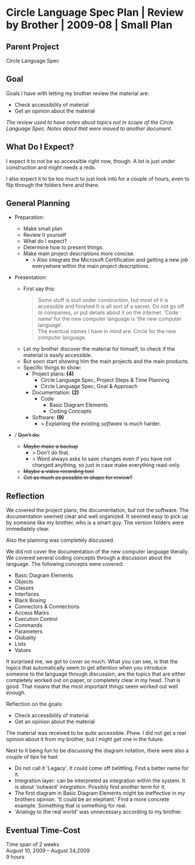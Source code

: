 ﻿Circle Language Spec Plan | Review by Brother | 2009-08 | Small Plan
====================================================================


Parent Project
--------------

Circle Language Spec


Goal
----

Goals I have with letting my brother review the material are:

- Check accessibility of material
- Get an opinion about the material

*The review used to have notes about topics not in scope of the Circle Language Spec. Notes about that were moved to another document.*


What Do I Expect?
-----------------

I expect it to not be so accessible right now, though. A lot is just under construction and might needs a redo.

I also expect it to be too much to just look into for a couple of hours, even to flip through the folders here and there.


General Planning
----------------

- Preparation:
    - Make small plan
    - Review it yourself
    - What do I expect?
    - Determine how to present things.
    - Make main project descriptions more concise.
        - \> Also integrate the Microsoft Certification and getting a new job everywhere within the main project descriptions.

- Presentation:
    - First say this:
        > Some stuff is stull under construction,
        > but most of it is accessible and finished
        > It is all sort of a secret. Do not go off to companies, or put details about it on the internet.
        > ‘Code name’ for the new computer language is ‘the new computer language’.  
        > The eventual names I have in mind are: Circle for the new computer language. 
    - Let my brother discover the material for himself, 
      to check if the material is easily accessible.
    - But soon start showing him the main projects and the main products.
    - Specific things to show:
        - Project plans: __(4)__
            - Circle Language Spec, Project Steps & Time Planning
            - Circle Language Spec, Goal & Approach
        - Documentation: __(2)__
            - Code
                - Basic Diagram Elements
                - Coding Concepts
        - Software: __(9)__
            - \> Explaining the existing *software* is *much* harder.

- / ~~Don’t do:~~
    - ~~Maybe make a backup~~
        - \> Don’t do that.
        - \> Word always asks to save changes even if you have not changed anything, so just in case make everything read-only.
    - ~~Maybe a video recording tool~~
    - ~~Get as much as possible in shape for review?~~


Reflection
-----------

We covered the project plans, the documentation, but not the software.
The documentation seemed clear and well organized.
It seemed easy to pick up by someone like my brother, who is a smart guy.
The version folders were immediately clear.

Also the planning was completely discussed.

We did not cover the documentation of the new computer language literally.
We covered several coding concepts through a discussion about the language.
The following concepts were covered:

- Basic Diagram Elements
- Objects
- Classes
- Interfaces
- Black Boxing
- Connectors & Connections
- Access Marks
- Execution Control
- Commands
- Parameters
- Globality
- Lists
- Values

It surprised me, we got to cover so much. What you can see, is that the topics that automatically seem to get attention when you introduce someone to the language through discussion, are the topics that are either completely worked out on paper, or completely clear in my head. That is good. That means that the most important things seem worked out well enough.

Reflection on the goals:

- Check accessibility of material
- Get an opinion about the material

The material was received to be *quite* accessible. Phew.
I did not get a real opinion about it from my brother, but I might get one in the future.

Next to it being fun to be discussing the diagram notation, there were also a couple of tips he had:

- Do not call it 'Legacy'. It could come off belittling. Find a better name for it.
- Integration layer: can be interpreted as integration within the system. It is about 'outward' integration. Possibly find another term for it.
- The first diagram in Basic Diagram Elements might be ineffective in my brothers opinion. 'It could be an elephant.' Find a more concrete example. Something that is something for real.
- 'Analogy to the real world' was unnecessary according to my brother.


Eventual Time-Cost
------------------

Time span of 2 weeks  
August 10, 2009 – August 24,2009  
9 hours  